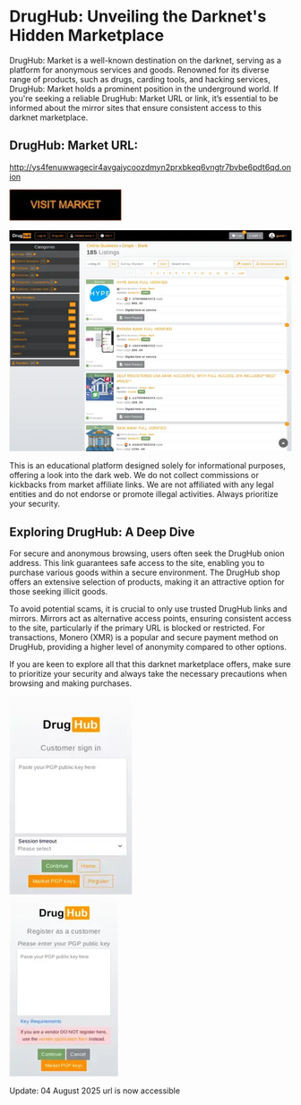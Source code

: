 # DrugHub: Unveiling the Darknet's Hidden Marketplace

DrugHub: Market is a well-known destination on the darknet, serving as a platform for anonymous services and goods. Renowned for its diverse range of products, such as drugs, carding tools, and hacking services, DrugHub: Market holds a prominent position in the underground world. If you're seeking a reliable DrugHub: Market URL or link, it’s essential to be informed about the mirror sites that ensure consistent access to this darknet marketplace.

## DrugHub: Market URL:

http://ys4fenuwwagecir4avgajycoozdmyn2prxbkeq6vngtr7bvbe6pdt6qd.onion

[<img src="/media/scale.webp" width="200">](http://ys4fenuwwagecir4avgajycoozdmyn2prxbkeq6vngtr7bvbe6pdt6qd.onion)


<a href="http://ys4fenuwwagecir4avgajycoozdmyn2prxbkeq6vngtr7bvbe6pdt6qd.onion"><img src="/media/current.webp" alt="image" style="max-width: 100%;"><a>

This is an educational platform designed solely for informational purposes, offering a look into the dark web. We do not collect commissions or kickbacks from market affiliate links. We are not affiliated with any legal entities and do not endorse or promote illegal activities. Always prioritize your security.

## Exploring DrugHub: A Deep Dive

For secure and anonymous browsing, users often seek the DrugHub onion address. This link guarantees safe access to the site, enabling you to purchase various goods within a secure environment. The DrugHub shop offers an extensive selection of products, making it an attractive option for those seeking illicit goods.

To avoid potential scams, it is crucial to only use trusted DrugHub links and mirrors. Mirrors act as alternative access points, ensuring consistent access to the site, particularly if the primary URL is blocked or restricted. For transactions, Monero (XMR) is a popular and secure payment method on DrugHub, providing a higher level of anonymity compared to other options.

If you are keen to explore all that this darknet marketplace offers, make sure to prioritize your security and always take the necessary precautions when browsing and making purchases.


<a href="http://ys4fenuwwagecir4avgajycoozdmyn2prxbkeq6vngtr7bvbe6pdt6qd.onion"><img src="/media/graphic.webp" alt="image" style="max-width: 100%;"><a>  
<a href="http://ys4fenuwwagecir4avgajycoozdmyn2prxbkeq6vngtr7bvbe6pdt6qd.onion"><img src="/media/zoom.webp" alt="image" style="max-width: 100%;"><a>







Update:  04 August 2025 url is now accessible